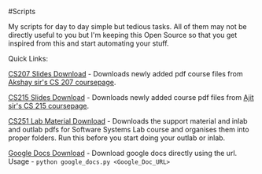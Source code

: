 #Scripts

My scripts for day to day simple but tedious tasks. All of them may not be directly useful to you but I'm keeping this Open Source so that you get inspired from this and start automating your stuff.

Quick Links:

[CS207 Slides Download](https://github.com/CodeMaxx/Scripts/blob/master/cs207_download.py) - Downloads newly added pdf course files from [Akshay sir's CS 207 coursepage](https://www.cse.iitb.ac.in/~akshayss/courses/cs207-2016.html).

[CS215 Slides Download](https://github.com/CodeMaxx/Scripts/blob/master/cs215_download.py) - Downloads newly added course pdf files from [Ajit sir's CS 215 coursepage](https://www.cse.iitb.ac.in/~ajitvr/CS215_Fall2016/).

[CS251 Lab Material Download](https://github.com/CodeMaxx/Scripts/blob/master/cs251_start_lab.sh) - Downloads the support material and inlab and outlab pdfs for Software Systems Lab course and organises them into proper folders. Run this before you start doing your outlab or inlab.

[Google Docs Download](https://github.com/CodeMaxx/Scripts/blob/master/google_docs.py) - Download google docs directly using the url.<br>
Usage - `python google_docs.py <Google_Doc_URL>`

